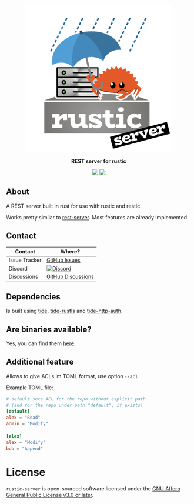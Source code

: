 <p align="center">
<img src="https://raw.githubusercontent.com/rustic-rs/assets/main/logos/readme_header_server.png" height="400" />
</p>
<p align="center"><b>REST server for rustic</b></p>

<!-- <p align="center">
<a href="https://crates.io/crates/rustic-rs"><img src="https://img.shields.io/crates/v/rustic-rs.svg" /></a>
<a href="https://docs.rs/rustic-rs/"><img src="https://img.shields.io/docsrs/rustic-rs?style=flat&amp;labelColor=1c1d42&amp;color=4f396a&amp;logo=Rust&amp;logoColor=white" /></a>
<a href="https://raw.githubusercontent.com/rustic-rs/rustic/main/"><img src="https://img.shields.io/badge/license-Apache2.0/MIT-blue.svg" /></a>
<a href="https://crates.io/crates/rustic-rs"><img src="https://img.shields.io/crates/d/rustic-rs.svg" /></a>
<p> -->

<p align="center">
<a href="https://github.com/rustic-rs/rustic_server/actions/workflows/nightly.yml"><img src="https://github.com/rustic-rs/rustic_server/actions/workflows/nightly.yml/badge.svg" /></a>
<a href="https://www.gnu.org/licenses/agpl.txt"><img src="https://www.gnu.org/graphics/agplv3-88x31.png" height="20"/></a>
</p>

## About

A REST server built in rust for use with rustic and restic.

Works pretty similar to [rest-server](https://github.com/restic/rest-server).
Most features are already implemented.

## Contact

| Contact       | Where?                                                                                        |
| ------------- | --------------------------------------------------------------------------------------------- |
| Issue Tracker | [GitHub Issues](https://github.com/rustic-rs/rustic_server/issues)                            |
| Discord       | [![Discord](https://dcbadge.vercel.app/api/server/WRUWENZnzQ)](https://discord.gg/WRUWENZnzQ) |
| Discussions   | [GitHub Discussions](https://github.com/rustic-rs/rustic/discussions)                         |

## Dependencies

Is built using [tide](https://github.com/http-rs/tide),
[tide-rustls](https://github.com/http-rs/tide-rustls) and
[tide-http-auth](https://github.com/chrisdickinson/tide-http-auth).

## Are binaries available?

Yes, you can find them [here](https://rustic.cli.rs/docs/nightly_builds.html).

## Additional feature

Allows to give ACLs im TOML format, use option `--acl`

Example TOML file:

```toml
# default sets ACL for the repo without explicit path
# (and for the repo under path "default", if exists)
[default]
alex = "Read"
admin = "Modify"

[alex]
alex = "Modify"
bob = "Append"
```

# License

`rustic-server` is open-sourced software licensed under the
[GNU Affero General Public License v3.0 or later](./LICENSE).
